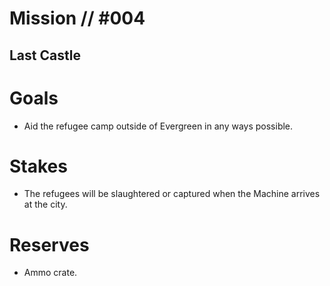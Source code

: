 # Mission // #004
## Last Castle

# Goals
- Aid the refugee camp outside of Evergreen in any ways possible.

# Stakes
- The refugees will be slaughtered or captured when the Machine arrives at the city.

# Reserves
- Ammo crate.